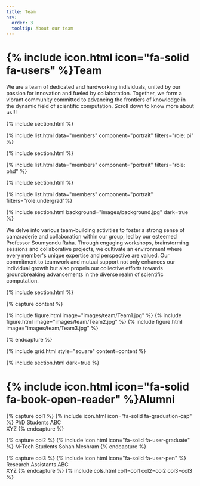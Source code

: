 ```yaml
---
title: Team
nav:
  order: 3
  tooltip: About our team
---
```


# {% include icon.html icon="fa-solid fa-users" %}Team

We are a team of dedicated and hardworking individuals, united by our passion for innovation and fueled by collaboration. Together, we form a vibrant community committed to advancing the frontiers of knowledge in the dynamic field of scientific computation. Scroll down to know more about us!!!

{% include section.html %}

{% include list.html data="members" component="portrait" filters="role: pi" %}


{% include section.html %}

{% include list.html data="members" component="portrait" filters="role: phd" %}

{% include section.html %}

{% include list.html data="members" component="portrait" filters="role:undergrad"%}

{% include section.html background="images/background.jpg" dark=true %}

We delve into various team-building activities to foster a strong sense of camaraderie and collaboration within our group, led by our esteemed Professor Soumyendu Raha. Through engaging workshops, brainstorming sessions and collaborative projects, we cultivate an environment where every member's unique expertise and perspective are valued. Our commitment to teamwork and mutual support not only enhances our individual growth but also propels our collective efforts towards groundbreaking advancements in the diverse realm of scientific computation.

{% include section.html %}

{% capture content %}

{% include figure.html image="images/team/Team1.jpg" %}
{% include figure.html image="images/team/Team2.jpg" %}
{% include figure.html image="images/team/Team3.jpg" %}

{% endcapture %}

{% include grid.html style="square" content=content %}

{% include section.html dark=true %}
# {% include icon.html icon="fa-solid fa-book-open-reader" %}Alumni

{% capture col1 %}
{% include icon.html icon="fa-solid fa-graduation-cap" %}  PhD Students
ABC<br>
XYZ
{% endcapture %}

{% capture col2 %}
{% include icon.html icon="fa-solid fa-user-graduate" %}  M-Tech Students
Sohan Meshram
{% endcapture %}

{% capture col3 %}
{% include icon.html icon="fa-solid fa-user-pen" %}  Research Assistants
ABC<br>
XYZ
{% endcapture %}
{% include cols.html col1=col1 col2=col2 col3=col3 %}